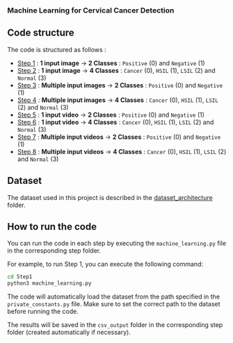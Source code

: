 ### Machine Learning for Cervical Cancer Detection

## Code structure

The code is structured as follows :
- [Step 1](Step1) : **1 input image** -> **2 Classes** : `Positive` (0) and `Negative` (1)
- [Step 2](Step2) : **1 input image** -> **4 Classes** : `Cancer` (0), `HSIL` (1), `LSIL` (2) and `Normal` (3)
- [Step 3](Step3) : **Multiple input images** -> **2 Classes** : `Positive` (0) and `Negative` (1)
- [Step 4](Step4) : **Multiple input images** -> **4 Classes** : `Cancer` (0), `HSIL` (1), `LSIL` (2) and `Normal` (3)
- [Step 5](Step5) : **1 input video** -> **2 Classes** : `Positive` (0) and `Negative` (1)
- [Step 6](Step6) : **1 input video** -> **4 Classes** : `Cancer` (0), `HSIL` (1), `LSIL` (2) and `Normal` (3)
- [Step 7](Step7) : **Multiple input videos** -> **2 Classes** : `Positive` (0) and `Negative` (1)
- [Step 8](Step8) : **Multiple input videos** -> **4 Classes** : `Cancer` (0), `HSIL` (1), `LSIL` (2) and `Normal` (3)

## Dataset

The dataset used in this project is described in the [dataset_architecture](../dataset_architecture) folder.

## How to run the code

You can run the code in each step by executing the `machine_learning.py` file in the corresponding step folder. 

For example, to run Step 1, you can execute the following command:

```bash
cd Step1
python3 machine_learning.py
```

The code will automatically load the dataset from the path specified in the `private_constants.py` file. Make sure to set the correct path to the dataset before running the code.

The results will be saved in the `csv_output` folder in the corresponding step folder (created automatically if necessary). 

